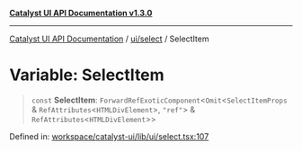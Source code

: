 [**Catalyst UI API Documentation v1.3.0**](../../../README.md)

---

[Catalyst UI API Documentation](../../../README.md) / [ui/select](../README.md) / SelectItem

# Variable: SelectItem

> `const` **SelectItem**: `ForwardRefExoticComponent`\<`Omit`\<`SelectItemProps` & `RefAttributes`\<`HTMLDivElement`\>, `"ref"`\> & `RefAttributes`\<`HTMLDivElement`\>\>

Defined in: [workspace/catalyst-ui/lib/ui/select.tsx:107](https://github.com/TheBranchDriftCatalyst/catalyst-ui/blob/main/lib/ui/select.tsx#L107)
